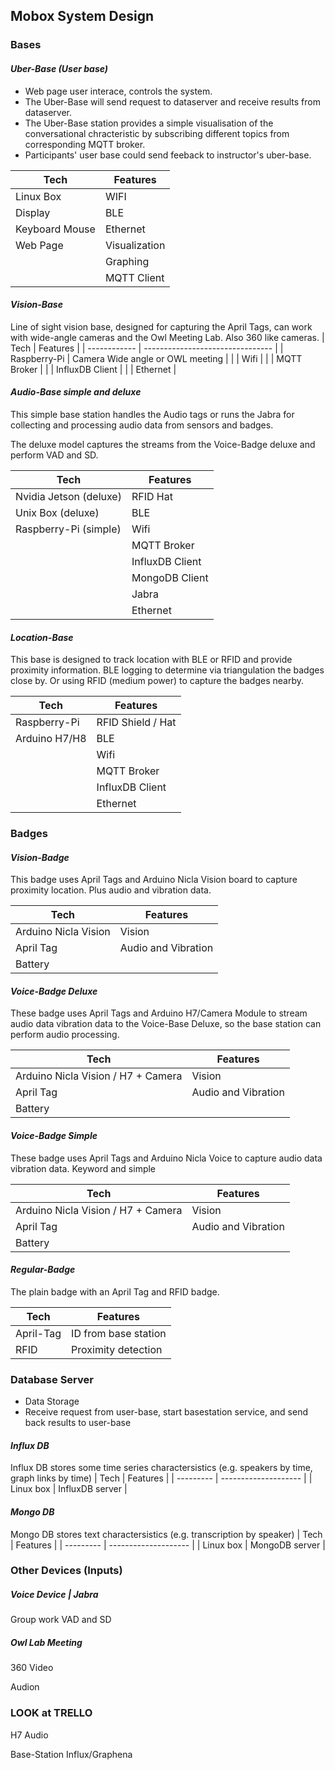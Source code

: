 ## Mobox System Design

### **Bases**

#### *Uber-Base (User base)*
+ Web page user interace, controls the system.
+ The Uber-Base will send request to dataserver and receive results from dataserver. 
+ The Uber-Base station provides a simple visualisation of the conversational chracteristic by subscribing different topics from corresponding MQTT broker.
+ Participants' user base could send feeback to instructor's uber-base.

| Tech           | Features          |
| -------------- | ----------------- |
| Linux Box      | WIFI              |
| Display        | BLE               |
| Keyboard Mouse | Ethernet          |
| Web Page       | Visualization     |
|                | Graphing          |
|                | MQTT Client       |

#### *Vision-Base*

Line of sight vision base, designed for capturing the April Tags, can work with wide-angle cameras and the Owl Meeting Lab. Also 360 like cameras.
| Tech         | Features                         |
| ------------ | -------------------------------- |
| Raspberry-Pi | Camera Wide angle or OWL meeting |
|              | Wifi                             |
|              | MQTT Broker                      |
|              | InfluxDB Client                  |
|              | Ethernet                         |

#### *Audio-Base simple and deluxe*

This simple base station handles the Audio tags or runs the Jabra for collecting and processing audio data from sensors and badges. 

The deluxe model captures the streams from the Voice-Badge deluxe and perform VAD and SD.

| Tech                   | Features           |
| ---------------------- | ------------------ |
| Nvidia Jetson (deluxe) | RFID Hat           |
| Unix Box (deluxe)      | BLE                |
| Raspberry-Pi (simple)  | Wifi               |
|                        | MQTT Broker        |
|                        | InfluxDB Client    |
|                        | MongoDB Client     |
|                        | Jabra              |
|                        | Ethernet           |

#### *Location-Base*

This base is designed to track location with BLE or RFID and provide proximity information. BLE logging to determine via triangulation the badges close by. Or using RFID (medium power) to capture the badges nearby.

| Tech          | Features           |
| ------------- | ------------------ |
| Raspberry-Pi  | RFID Shield / Hat  |
| Arduino H7/H8 | BLE                |
|               | Wifi               |
|               | MQTT Broker        |
|               | InfluxDB Client    |
|               | Ethernet           |

### **Badges**

#### *Vision-Badge*

This badge uses April Tags and Arduino Nicla Vision board to capture proximity location. Plus audio and vibration data.

| Tech                 | Features            |
| -------------------- | ------------------- |
| Arduino Nicla Vision | Vision              |
| April Tag            | Audio and Vibration |
| Battery              |  |

#### *Voice-Badge Deluxe*

These badge uses April Tags and Arduino H7/Camera Module to stream audio data vibration data to the Voice-Base Deluxe, so the base station can perform audio processing. 

| Tech                               | Features            |
| ---------------------------------- | ------------------- |
| Arduino Nicla Vision / H7 + Camera | Vision              |
| April Tag                          | Audio and Vibration |
| Battery                            |  |

#### *Voice-Badge Simple*

These badge uses April Tags and Arduino Nicla Voice to capture audio data vibration data. Keyword and simple

| Tech                               | Features            |
| ---------------------------------- | ------------------- |
| Arduino Nicla Vision / H7 + Camera | Vision              |
| April Tag                          | Audio and Vibration |
| Battery                            |  |

#### *Regular-Badge*

The plain badge with an April Tag and RFID badge. 

| Tech      | Features             |
| --------- | -------------------- |
| April-Tag | ID from base station |
| RFID      | Proximity detection  |

### **Database Server**
+ Data Storage
+ Receive request from user-base, start basestation service, and send back results to user-base
#### *Influx DB*
Influx DB stores some time series charactersistics (e.g. speakers by time, graph links by time)
| Tech      | Features             |
| --------- | -------------------- |
| Linux box | InfluxDB server      |

#### *Mongo DB*
Mongo DB stores text charactersistics (e.g. transcription by speaker)
| Tech      | Features             |
| --------- | -------------------- |
| Linux box | MongoDB server       |

### **Other Devices (Inputs)**

##### *Voice Device | Jabra*

Group work VAD and SD

##### *Owl Lab Meeting*

360 Video

Audion



### **LOOK at TRELLO**

H7 Audio

Base-Station Influx/Graphena

